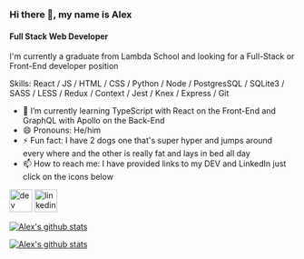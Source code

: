### Hi there 👋, my name is Alex

#### Full Stack Web Developer

I'm currently a graduate from Lambda School and looking for a Full-Stack or Front-End developer position

Skills: React / JS / HTML / CSS / Python / Node / PostgresSQL / SQLite3 / SASS / LESS / Redux / Context / Jest / Knex / Express / Git

- 🌱 I’m currently learning TypeScript with React on the Front-End and GraphQL with Apollo on the Back-End
- 😄 Pronouns: He/him
- ⚡ Fun fact: I have 2 dogs one that's super hyper and jumps around every where and the other is really fat and lays in bed all day
- 📫 How to reach me: I have provided links to my DEV and LinkedIn just click on the icons below

[<img src='https://cdn.jsdelivr.net/npm/simple-icons@3.0.1/icons/dev-dot-to.svg' alt='dev' height='40'>](https://dev.to/alexm1234)
[<img src='https://cdn.jsdelivr.net/npm/simple-icons@3.0.1/icons/linkedin.svg' alt='linkedin' height='40'>](https://www.linkedin.com/in/alex-martinez123/)

[![Alex's github stats](https://github-readme-stats.alexm1234.vercel.app/api?username=AlexandroM1234&theme=prussian&hide=stars)](https://github.com/anuraghazra/github-readme-stats)

[![Alex's github stats](https://github-readme-stats.alexm1234.vercel.app/api/top-langs/?username=AlexandroM1234&langs_count=9&theme=prussian)](https://github.com/anuraghazra/github-readme-stats)

